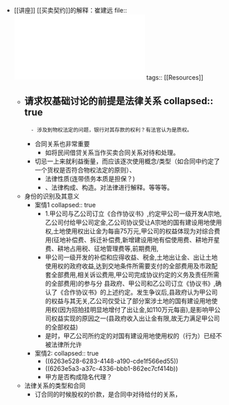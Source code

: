 - [[讲座]] [[买卖契约]]的解释：崔建远
  file:: ![华政讲座的素材.pdf](../assets/华政讲座的素材_1650711749846_0.pdf)
  tags:: [[Resources]]
	- 请求权基础讨论的前提是法律关系
	  collapsed:: true
		-
			- 涉及到物权法定的问题，银行对其存款的权利？有法官认为是质权。
		- 合同关系也非常重要
			- 如将民间借贷关系当作买卖合同关系对待和处理。
		- 切忌一上来就利益衡量，而应该逐次使用概念/类型（如合同中约定了一个货权是否符合物权法定的原则）、
			- 法律性质(连带债务本质是担保？)
			- 、法律构成、构造。对法律进行解释。等等等。
	- 身份的识别及其意义
		- 案情1
		  collapsed:: true
			- 1.甲公司与乙公司订立《合作协议书》,约定甲公司一级开发A宗地,乙公司付给甲公司定金,乙公司协议受让A宗地的国有建设用地使用权,土地使用权出让金为每亩75万元,甲公司的权益体现为对综合费用(征地补偿费、拆迁补偿费,新增建设用地有偿使用费、耕地开星费、耕地占用税、征地管理费等,前期费用,
			- 甲公司一级开发的补偿和应得收益、税金,土地出让金、出让土地使用权的政府收益,达到交地条件所需要支付的全部费用及市政配套全部费用,相关诉讼费用,甲公司完成协议约定的义务及责任所需的全部费用)的参与分
			  县政府、甲公司和乙公司订立《协议书》,确认了《合作协议书》的上述约定。发生争议后,县政府认为甲公司的权益与其无关,乙公司仅受让了部分案涉土地的国有建设用地使用权(因为招拍挂明显地增付了出让金,如110万元每亩),是影响甲公司权益实现的原因之一(县政府收入出让金有限,故无力满足甲公司的全部权益)
			- 是时，甲乙公司所约定的对国有建设用地使用权的（行为）已经不被法律所允许
		- 案情2:
		  collapsed:: true
			- ((6263e528-6283-4148-a190-cde1f566ed55))
			- ((6263e5a3-a37c-4336-bbb1-862ec7cf414b))
			- 甲方是否构成隐名代理？
	- 法律关系的类型和合同
		- 订合同的时候股权的价款，是合同中对待给付的关系，